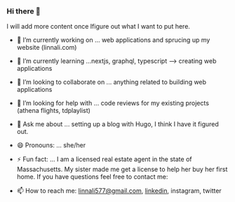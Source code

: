 ### Hi there 👋

I will add more content once Ifigure out what I want to put here.


<!--
**linnal86/linnal86** is a ✨ _special_ ✨ repository because its `README.md` (this file) appears on your GitHub profile.


Here are some ideas to get you started:
-->

- 🔭 I’m currently working on ... web applications and sprucing up my website (linnali.com)
- 🌱 I’m currently learning ...nextjs, graphql, typescript --> creating web applications
- 👯 I’m looking to collaborate on ... anything related to building web applications
- 🤔 I’m looking for help with ... code reviews for my existing projects (athena flights, tdplaylist)
- 💬 Ask me about ... setting up a blog with Hugo, I think I have it figured out.
- 😄 Pronouns: ... she/her
- ⚡ Fun fact: ... I am a licensed real estate agent in the state of Massachusetts. My sister made me get a license to help her buy her first home. If you have questions feel free to contact me:

- 📫 How to reach me: linnali577@gmail.com, [linkedin](https://www.linkedin.com/in/linnal8686557b/), instagram, twitter
